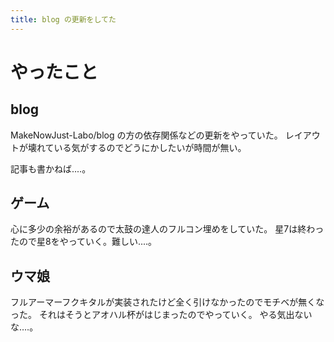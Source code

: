 ```yaml
---
title: blog の更新をしてた
---
```


# やったこと

## blog

MakeNowJust-Labo/blog の方の依存関係などの更新をやっていた。
レイアウトが壊れている気がするのでどうにかしたいが時間が無い。

記事も書かねば‥‥。

## ゲーム

心に多少の余裕があるので太鼓の達人のフルコン埋めをしていた。
星7は終わったので星8をやっていく。難しい‥‥。

## ウマ娘

フルアーマーフクキタルが実装されたけど全く引けなかったのでモチベが無くなった。
それはそうとアオハル杯がはじまったのでやっていく。
やる気出ないな‥‥。
